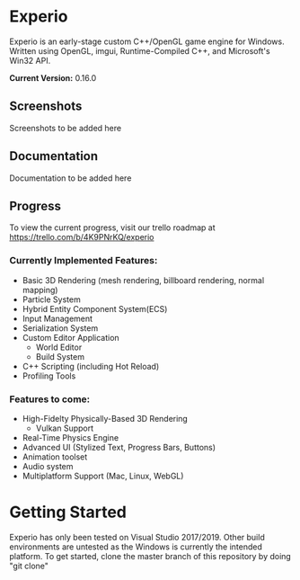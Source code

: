 # Experio
Experio is an early-stage custom C++/OpenGL game engine for Windows. Written using OpenGL, imgui, Runtime-Compiled C++, and Microsoft's Win32 API. 

**Current Version:** 0.16.0
## Screenshots
Screenshots to be added here
## Documentation
Documentation to be added here
## Progress
To view the current progress, visit our trello roadmap at https://trello.com/b/4K9PNrKQ/experio
### Currently Implemented Features:
- Basic 3D Rendering (mesh rendering, billboard rendering, normal mapping)
- Particle System
- Hybrid Entity Component System(ECS)
- Input Management
- Serialization System
- Custom Editor Application
  - World Editor
  - Build System
- C++ Scripting (including Hot Reload)
- Profiling Tools
### Features to come:
- High-Fidelty Physically-Based 3D Rendering
  - Vulkan Support
- Real-Time Physics Engine
- Advanced UI (Stylized Text, Progress Bars, Buttons)
- Animation toolset
- Audio system
- Multiplatform Support (Mac, Linux, WebGL)

# Getting Started
Experio has only been tested on Visual Studio 2017/2019. Other build environments are untested as the Windows is currently the intended platform. To get started, clone the master branch of this repository by doing "git clone"
